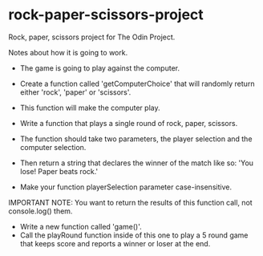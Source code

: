 # rock-paper-scissors-project
Rock, paper, scissors project for The Odin Project.

Notes about how it is going to work.

- The game is going to play against the computer.
- Create a function called 'getComputerChoice' that will randomly return either 'rock', 'paper' or 'scissors'.
- This function will make the computer play.


- Write a function that plays a single round of rock, paper, scissors.
- The function should take two parameters, the player selection and the computer selection.
- Then return a string that declares the winner of the match like so: 'You lose! Paper beats rock.'
- Make your function playerSelection parameter case-insensitive.


IMPORTANT NOTE: You want to return the results of this function call, not console.log() them.

- Write a new function called 'game()'. 
- Call the playRound function inside of this one to play a 5 round game that keeps score and reports a winner or loser at the end.